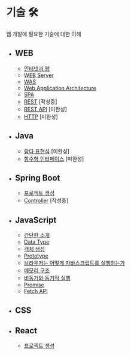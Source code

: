 # 기술 🛠
웹 개발에 필요한 기술에 대한 이해

* ## WEB
	* [인터넷과 웹](https://github.com/mingeun2154/skill/tree/main/web/internet-web#internet-and-web)
	* [WEB Server](https://github.com/mingeun2154/skill/tree/main/web/webServer#web-server)
	* [WAS](https://github.com/mingeun2154/skill/tree/main/web/webServer#wasweb-application-server)
	* [Web Application Architecture](https://github.com/mingeun2154/skill/tree/main/web/webapp-architecture#web-service-architecture)
	* [SPA](https://github.com/mingeun2154/skill/tree/main/web/spa#spa)
	* [REST](https://github.com/mingeun2154/skill/tree/main/web/REST#rest) [작성중]
	* [REST API](https://github.com/mingeun2154/skill/tree/main/web/REST-API#rest-api) [미완성]
	* [HTTP](https://github.com/mingeun2154/skill/tree/main/web/HTTP#http) [미완성]
* ## Java      
	* [람다 표현식](https://github.com/mingeun2154/skill/tree/main/Java/lambda#lambda) [미완성]
	* [함수형 인터페이스](https://github.com/mingeun2154/skill/tree/main/functionalInterface#functional-interface) [미완성]
* ## Spring Boot      
	* [프로젝트 생성](https://github.com/mingeun2154/skill/tree/main/SpringBoot/createProject#create-new-project)
	* [Controller](https://github.com/mingeun2154/skill/tree/main/SpringBoot/controller#controller) [작성중]
* ## JavaScript      
	* [간단한 소개](https://github.com/mingeun2154/skill/tree/main/JS/whatIsJS#javascript)
	* [Data Type](https://github.com/mingeun2154/skill/tree/main/JS/basic#data-type-1)      
	* [객체 생성](https://github.com/mingeun2154/skill/tree/main/JS/object/#javascript-object)
	* [Prototype](https://github.com/mingeun2154/skill/tree/main/JS/object/#prototype)
	* [브라우저는 어떻게 자바스크립트를 실행하는가](https://github.com/mingeun2154/skill/tree/main/JS/howDoesItWork#runtime-1)      
	* [메모리 구조](https://github.com/mingeun2154/skill/tree/main/JS/memory#javascript%EC%9D%98-%EB%A9%94%EB%AA%A8%EB%A6%AC-%EA%B5%AC%EC%A1%B0)
	* [비동기와 동기적 실행](https://github.com/mingeun2154/skill/tree/main/JS/asynchronous#asynchronous--synchronous)
	* [Promise](https://github.com/mingeun2154/skill/tree/main/JS/promise#promise)
	* [Fetch API](https://github.com/mingeun2154/skill/tree/main/JS/fetch#fetch-api)
* ## CSS
* ## React      
	* [프로젝트 생성](https://github.com/mingeun2154/skill/tree/main/React/init#start-react-project)

